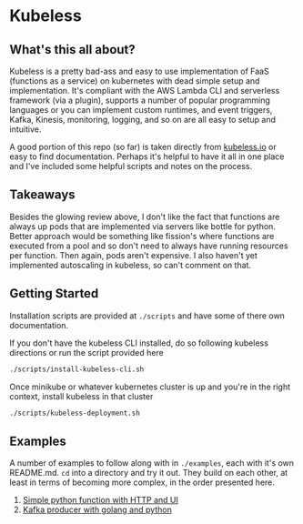 # Kubeless

## What's this all about?
Kubeless is a pretty bad-ass and easy to use implementation of FaaS (functions as a service) on kubernetes with dead simple setup and implementation. It's compliant with the AWS Lambda CLI and serverless framework (via a plugin), supports a number of popular programming languages or you can implement custom runtimes, and event triggers, Kafka, Kinesis, monitoring, logging, and so on are all easy to setup and intuitive.

A good portion of this repo (so far) is taken directly from [kubeless.io](kubeless.io) or easy to find documentation. Perhaps it's helpful to have it all in one place and I've included some helpful scripts and notes on the process.

## Takeaways
Besides the glowing review above, I don't like the fact that functions are always up pods that are implemented via servers like bottle for python. Better approach would be something like fission's where functions are executed from a pool and so don't need to always have running resources per function. Then again, pods aren't expensive. I also haven't yet implemented autoscaling in kubeless, so can't comment on that.  

## Getting Started
Installation scripts are provided at `./scripts` and have some of there own documentation.

If you don't have the kubeless CLI installed, do so following kubeless directions or run the script provided here
```sh
./scripts/install-kubeless-cli.sh
```

Once minikube or whatever kubernetes cluster is up and you're in the right context, install kubeless in that cluster
```sh
./scripts/kubeless-deployment.sh
```

## Examples
A number of examples to follow along with in `./examples`, each with it's own README.md. `cd` into a directory and try it out. They build on each other, at least in terms of becoming more complex, in the order presented here.

1. [Simple python function with HTTP and UI](examples/python/README.md)
1. [Kafka producer with golang and python](examples/kafka-producer-go-python/README.md)
